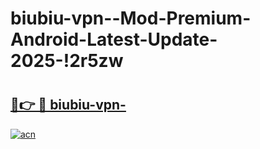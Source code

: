 # biubiu-vpn--Mod-Premium-Android-Latest-Update-2025-!2r5zw

# <h2><a href="https://7hn5mx.esa.edu.pl?title=biubiu-vpn-&ref=2r5zw">🔗👉 🔴 biubiu-vpn-</a></h2>

[![acn](https://github.com/user-attachments/assets/0f9c940e-d8b0-45ae-aac7-cd30a18b3e1c)](https://7hn5mx.esa.edu.pl?title=biubiu-vpn-&ref=2r5zw)

